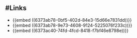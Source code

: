 ## #Links
- {{embed ((6373ab78-0bf5-402d-84e3-15d66e7831dd))}}
- {{embed ((6373ab78-9e73-4608-9124-5225076f233c))}}
- {{embed ((6373ac40-74fd-4fcd-8418-f7bf46e8798e))}}